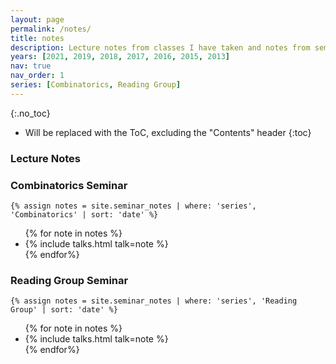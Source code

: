 ```yaml
---
layout: page
permalink: /notes/
title: notes
description: Lecture notes from classes I have taken and notes from seminars I have attended.
years: [2021, 2019, 2018, 2017, 2016, 2015, 2013]
nav: true
nav_order: 1
series: [Combinatorics, Reading Group]
---
```



{:.no_toc}

* Will be replaced with the ToC, excluding the "Contents" header
{:toc}


### Lecture Notes
<!-- <hr> -->

### Combinatorics Seminar
    {% assign notes = site.seminar_notes | where: 'series', 'Combinatorics' | sort: 'date' %}

<ul class='sd-seminar-notes'>
    {% for note in notes %}
    <li>
        {% include talks.html talk=note %}
    </li>
    {% endfor%}
</ul>


### Reading Group Seminar
    {% assign notes = site.seminar_notes | where: 'series', 'Reading Group' | sort: 'date' %}

<ul class='sd-seminar-notes'>
    {% for note in notes %}
        <li>
        {% include talks.html talk=note %}
        </li>
    {% endfor%}
</ul>



